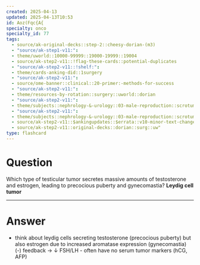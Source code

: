 ```yaml
---
created: 2025-04-13
updated: 2025-04-13T10:53
id: Aoz(Fqc{A{
specialty: onco
specialty_id: 77
tags:
  - source/ak-original-decks::step-2::cheesy-dorian-(m3)
  - "source/ak-step1-v11:": 
  - theme/uworld::10000-99999::19000-19999::19004
  - source/ak-step2-v11::!flag-these-cards::potential-duplicates
  - "source/ak-step2-v11::!shelf:": 
  - theme/cards-anking-did::1surgery
  - "source/ak-step2-v11:": 
  - source/ome-banner::clinical::20-primer:-methods-for-success
  - "source/ak-step2-v11:": 
  - theme/resources-by-rotation::surgery::uworld::dorian
  - "source/ak-step2-v11:": 
  - theme/subjects::nephrology-&-urology::03-male-reproduction::scrotum::testicular-cancer
  - "source/ak-step2-v11:": 
  - theme/subjects::nephrology-&-urology::03-male-reproduction::scrotum::testicular-cancer::pathophysiology
  - source/ak-step2-v11::$ankingupdates::$errata::v10-minor-text-changes
  - source/ak-step2-v11::original-decks::dorian::surg::uw"
type: flashcard
---
```


# Question
Which type of testicular tumor secretes massive amounts of testosterone and estrogen, leading to precocious puberty and gynecomastia?   **Leydig cell tumor**

---

# Answer
- think about leydig cells secreting testosterone (precocious puberty) but also estrogen due to increased aromatase expression (gynecomastia) (-) feedback → ↓ FSH/LH - often have no serum tumor markers (hCG, AFP)